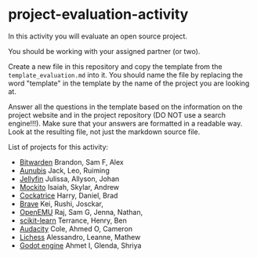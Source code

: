 # project-evaluation-activity

In this activity you will evaluate an open source project.

You should be working with your assigned partner (or two). 

Create a new file in this repository and copy the template from the `template_evaluation.md` into it.
You should name the file by replacing the word "template" in the template by the name of the project you are looking at. 

Answer all the questions in the template based on the information on the project website and in the project repository (DO NOT use a search engine!!!).  Make sure that your answers are formatted in a readable way. Look at the resulting file, not just the markdown source file. 

List of projects for this activity:

- [Bitwarden](https://bitwarden.com/) Brandon, Sam  F, Alex
- [Aunubis](https://about.anubis-lms.io/) Jack, Leo, Ruiming 
- [Jellyfin](https://jellyfin.org/) Julissa, Allyson, Johan
- [Mockito](https://site.mockito.org/) Isaiah, Skylar, Andrew  
- [Cockatrice](https://cockatrice.github.io/) Harry, Daniel, Brad 
- [Brave](https://brave.com/) Kei, Rushi, Josckar, 
- [OpenEMU](https://openemu.org/) Raj, Sam G, Jenna, Nathan, 
- [scikit-learn](https://scikit-learn.org/stable/) Terrance, Henry, Ben 
- [Audacity](https://www.audacityteam.org/) Cole, Ahmed O, Cameron 
- [Lichess](https://lichess.org/) Alessandro, Leanne, Mathew
- [Godot engine](https://godotengine.org/) Ahmet I, Glenda, Shriya


